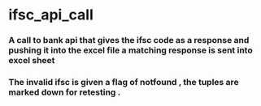# ifsc_api_call

### A call to bank api that gives the ifsc code as a response and pushing it into the excel file a matching response is sent into excel sheet 
### The invalid ifsc is given a flag of notfound , the tuples are marked down for retesting .
